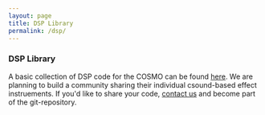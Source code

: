 ```yaml
---
layout: page
title: DSP Library
permalink: /dsp/
---
```


### DSP Library
A basic collection of DSP code for the COSMO can be found [here](https://github.com/cosmoproject/cosmo-dsp). We are planning to build a community sharing their individual csound-based effect instruements. If you'd like to share your code, [contact us](cosmoproject@gmail.com) and become part of the git-repository.

